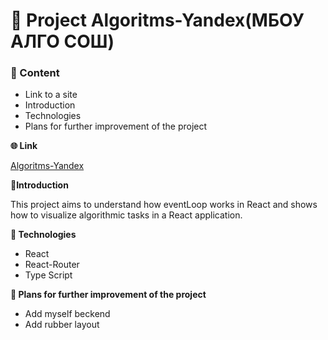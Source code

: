 # 🦾 Project Algoritms-Yandex(МБОУ АЛГО СОШ)

### 📜 Content
* Link to a site
* Introduction
* Technologies
* Plans for further improvement of the project

**🌐 Link**

[Algoritms-Yandex](https://algorithms-yandex.vercel.app/)

**📙Introduction**

This project aims to understand how eventLoop works in React and shows
how to visualize algorithmic tasks in a React application.

**🦾 Technologies**
* React
* React-Router
* Type Script

**🧠 Plans for further improvement of the project**

* Add myself beckend
* Add rubber layout
